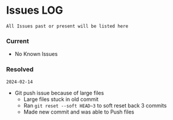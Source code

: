 # Issues LOG

```All Issues past or present will be listed here```

### Current

- No Known Issues

### Resolved

```2024-02-14```
- Git push issue because of large files
  * Large files stuck in old commit
  * Ran ```git reset --soft HEAD~3``` to soft reset back 3 commits
  * Made new commit and was able to Push files
